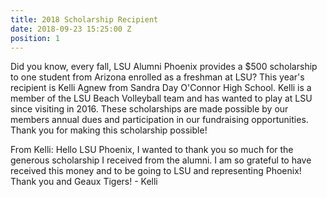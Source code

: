 ```yaml
---
title: 2018 Scholarship Recipient
date: 2018-09-23 15:25:00 Z
position: 1
---
```


Did you know, every fall, LSU Alumni Phoenix provides a $500 scholarship to one student from Arizona enrolled as a freshman at LSU? This year's recipient is Kelli Agnew from Sandra Day O'Connor High School. Kelli is a member of the LSU Beach Volleyball team and has wanted to play at LSU since visiting in 2016. These scholarships are made possible by our members annual dues and participation in our fundraising opportunities. Thank you for making this scholarship possible!  
 
From Kelli: Hello LSU Phoenix, I wanted to thank you so much for the generous scholarship I received from the alumni. I am so grateful to have received this money and to be going to LSU and representing Phoenix! Thank you and Geaux Tigers! - Kelli 